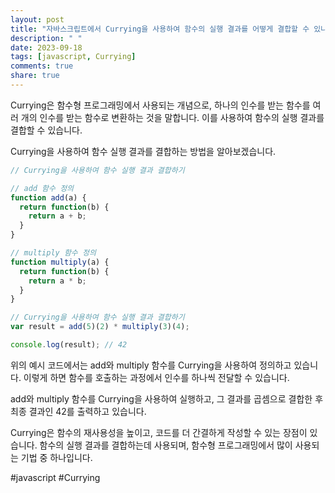 ```yaml
---
layout: post
title: "자바스크립트에서 Currying을 사용하여 함수의 실행 결과를 어떻게 결합할 수 있나요?"
description: " "
date: 2023-09-18
tags: [javascript, Currying]
comments: true
share: true
---
```


Currying은 함수형 프로그래밍에서 사용되는 개념으로, 하나의 인수를 받는 함수를 여러 개의 인수를 받는 함수로 변환하는 것을 말합니다. 이를 사용하여 함수의 실행 결과를 결합할 수 있습니다. 

Currying을 사용하여 함수 실행 결과를 결합하는 방법을 알아보겠습니다. 

```javascript
// Currying을 사용하여 함수 실행 결과 결합하기

// add 함수 정의
function add(a) {
  return function(b) {
    return a + b;
  }
}

// multiply 함수 정의
function multiply(a) {
  return function(b) {
    return a * b;
  }
}

// Currying을 사용하여 함수 실행 결과 결합하기
var result = add(5)(2) * multiply(3)(4);

console.log(result); // 42
```

위의 예시 코드에서는 add와 multiply 함수를 Currying을 사용하여 정의하고 있습니다. 이렇게 하면 함수를 호출하는 과정에서 인수를 하나씩 전달할 수 있습니다. 

add와 multiply 함수를 Currying을 사용하여 실행하고, 그 결과를 곱셈으로 결합한 후 최종 결과인 42를 출력하고 있습니다.

Currying은 함수의 재사용성을 높이고, 코드를 더 간결하게 작성할 수 있는 장점이 있습니다. 함수의 실행 결과를 결합하는데 사용되며, 함수형 프로그래밍에서 많이 사용되는 기법 중 하나입니다.

#javascript #Currying